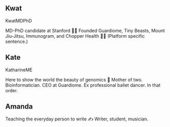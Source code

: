 ## Kwat

KwatMDPhD

MD-PhD candidate at Stanford 🥼🧬
Founded Guardiome, Tiny Beasts, Mount Jiu-Jitsu, Immunogram, and Chopper Health 🌱🌲
(Platform specific sentence.)

## Kate

KatharineME

Here to show the world the beauty of genomics 🧬
Mother of two. Bioinformatician. CEO at Guardiome. Ex professional ballet dancer. In that order.

## Amanda

Teaching the everyday person to write ✍️
Writer, student, musician.
